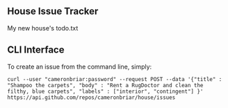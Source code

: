 ## House Issue Tracker
My new house's todo.txt

## CLI Interface
To create an issue from the command line, simply:

    curl --user "cameronbriar:password" --request POST --data '{"title" : "Shampoo the carpets", "body" : "Rent a RugDoctor and clean the filthy, blue carpets", "labels" : ["interior", "contingent"] }' https://api.github.com/repos/cameronbriar/house/issues
